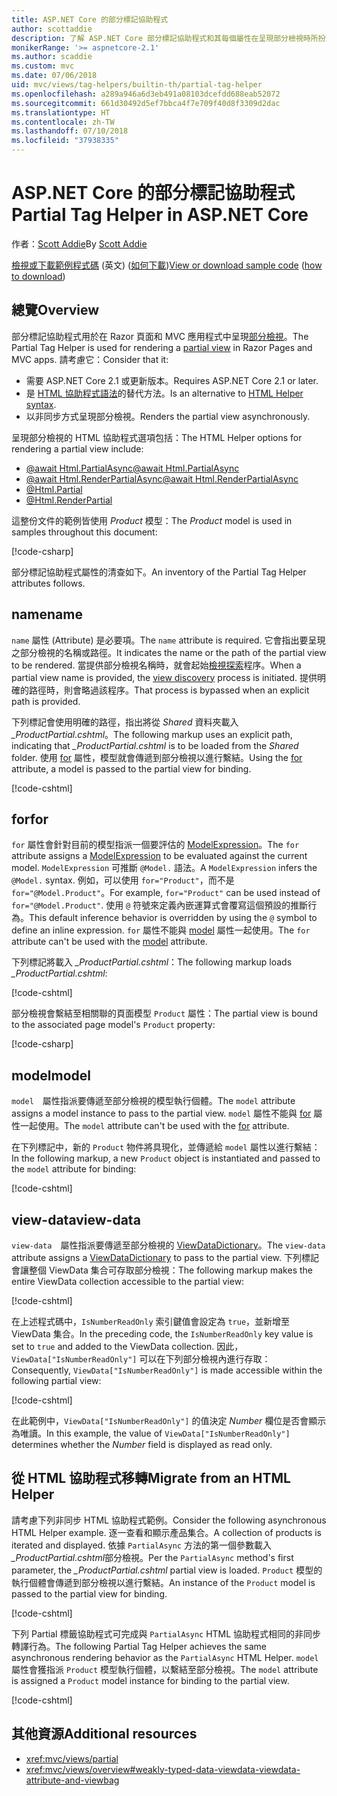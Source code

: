 ```yaml
---
title: ASP.NET Core 的部分標記協助程式
author: scottaddie
description: 了解 ASP.NET Core 部分標記協助程式和其每個屬性在呈現部分檢視時所扮演的角色。
monikerRange: '>= aspnetcore-2.1'
ms.author: scaddie
ms.custom: mvc
ms.date: 07/06/2018
uid: mvc/views/tag-helpers/builtin-th/partial-tag-helper
ms.openlocfilehash: a289a946a6d3eb491a08103dcefdd688eab52072
ms.sourcegitcommit: 661d30492d5ef7bbca4f7e709f40d8f3309d2dac
ms.translationtype: HT
ms.contentlocale: zh-TW
ms.lasthandoff: 07/10/2018
ms.locfileid: "37938335"
---
```

# <a name="partial-tag-helper-in-aspnet-core"></a><span data-ttu-id="54bee-103">ASP.NET Core 的部分標記協助程式</span><span class="sxs-lookup"><span data-stu-id="54bee-103">Partial Tag Helper in ASP.NET Core</span></span>

<span data-ttu-id="54bee-104">作者：[Scott Addie](https://github.com/scottaddie)</span><span class="sxs-lookup"><span data-stu-id="54bee-104">By [Scott Addie](https://github.com/scottaddie)</span></span>

<span data-ttu-id="54bee-105">[檢視或下載範例程式碼](https://github.com/aspnet/Docs/tree/master/aspnetcore/mvc/views/tag-helpers/built-in/samples) \(英文\) ([如何下載](xref:tutorials/index#how-to-download-a-sample))</span><span class="sxs-lookup"><span data-stu-id="54bee-105">[View or download sample code](https://github.com/aspnet/Docs/tree/master/aspnetcore/mvc/views/tag-helpers/built-in/samples) ([how to download](xref:tutorials/index#how-to-download-a-sample))</span></span>

## <a name="overview"></a><span data-ttu-id="54bee-106">總覽</span><span class="sxs-lookup"><span data-stu-id="54bee-106">Overview</span></span>

<span data-ttu-id="54bee-107">部分標記協助程式用於在 Razor 頁面和 MVC 應用程式中呈現[部分檢視](xref:mvc/views/partial)。</span><span class="sxs-lookup"><span data-stu-id="54bee-107">The Partial Tag Helper is used for rendering a [partial view](xref:mvc/views/partial) in Razor Pages and MVC apps.</span></span> <span data-ttu-id="54bee-108">請考慮它：</span><span class="sxs-lookup"><span data-stu-id="54bee-108">Consider that it:</span></span>

* <span data-ttu-id="54bee-109">需要 ASP.NET Core 2.1 或更新版本。</span><span class="sxs-lookup"><span data-stu-id="54bee-109">Requires ASP.NET Core 2.1 or later.</span></span>
* <span data-ttu-id="54bee-110">是 [HTML 協助程式語法](xref:mvc/views/partial#reference-a-partial-view)的替代方法。</span><span class="sxs-lookup"><span data-stu-id="54bee-110">Is an alternative to [HTML Helper syntax](xref:mvc/views/partial#reference-a-partial-view).</span></span>
* <span data-ttu-id="54bee-111">以非同步方式呈現部分檢視。</span><span class="sxs-lookup"><span data-stu-id="54bee-111">Renders the partial view asynchronously.</span></span>

<span data-ttu-id="54bee-112">呈現部分檢視的 HTML 協助程式選項包括：</span><span class="sxs-lookup"><span data-stu-id="54bee-112">The HTML Helper options for rendering a partial view include:</span></span>

* [<span data-ttu-id="54bee-113">@await Html.PartialAsync</span><span class="sxs-lookup"><span data-stu-id="54bee-113">@await Html.PartialAsync</span></span>](/dotnet/api/microsoft.aspnetcore.mvc.rendering.htmlhelperpartialextensions.partialasync)
* [<span data-ttu-id="54bee-114">@await Html.RenderPartialAsync</span><span class="sxs-lookup"><span data-stu-id="54bee-114">@await Html.RenderPartialAsync</span></span>](/dotnet/api/microsoft.aspnetcore.mvc.rendering.htmlhelperpartialextensions.renderpartialasync)
* [@Html.Partial](/dotnet/api/microsoft.aspnetcore.mvc.rendering.htmlhelperpartialextensions.partial)
* [@Html.RenderPartial](/dotnet/api/microsoft.aspnetcore.mvc.rendering.htmlhelperpartialextensions.renderpartial)

<span data-ttu-id="54bee-115">這整份文件的範例皆使用 *Product* 模型：</span><span class="sxs-lookup"><span data-stu-id="54bee-115">The *Product* model is used in samples throughout this document:</span></span>

[!code-csharp[](samples/TagHelpersBuiltIn/Models/Product.cs)]

<span data-ttu-id="54bee-116">部分標記協助程式屬性的清查如下。</span><span class="sxs-lookup"><span data-stu-id="54bee-116">An inventory of the Partial Tag Helper attributes follows.</span></span>

## <a name="name"></a><span data-ttu-id="54bee-117">name</span><span class="sxs-lookup"><span data-stu-id="54bee-117">name</span></span>

<span data-ttu-id="54bee-118">`name` 屬性 (Attribute) 是必要項。</span><span class="sxs-lookup"><span data-stu-id="54bee-118">The `name` attribute is required.</span></span> <span data-ttu-id="54bee-119">它會指出要呈現之部分檢視的名稱或路徑。</span><span class="sxs-lookup"><span data-stu-id="54bee-119">It indicates the name or the path of the partial view to be rendered.</span></span> <span data-ttu-id="54bee-120">當提供部分檢視名稱時，就會起始[檢視探索](xref:mvc/views/overview#view-discovery)程序。</span><span class="sxs-lookup"><span data-stu-id="54bee-120">When a partial view name is provided, the [view discovery](xref:mvc/views/overview#view-discovery) process is initiated.</span></span> <span data-ttu-id="54bee-121">提供明確的路徑時，則會略過該程序。</span><span class="sxs-lookup"><span data-stu-id="54bee-121">That process is bypassed when an explicit path is provided.</span></span>

<span data-ttu-id="54bee-122">下列標記會使用明確的路徑，指出將從 *Shared* 資料夾載入 *_ProductPartial.cshtml*。</span><span class="sxs-lookup"><span data-stu-id="54bee-122">The following markup uses an explicit path, indicating that *_ProductPartial.cshtml* is to be loaded from the *Shared* folder.</span></span> <span data-ttu-id="54bee-123">使用 [for](#for) 屬性，模型就會傳遞到部分檢視以進行繫結。</span><span class="sxs-lookup"><span data-stu-id="54bee-123">Using the [for](#for) attribute, a model is passed to the partial view for binding.</span></span>

[!code-cshtml[](samples/TagHelpersBuiltIn/Pages/Product.cshtml?name=snippet_Name)]

## <a name="for"></a><span data-ttu-id="54bee-124">for</span><span class="sxs-lookup"><span data-stu-id="54bee-124">for</span></span>

<span data-ttu-id="54bee-125">`for` 屬性會針對目前的模型指派一個要評估的 [ModelExpression](/dotnet/api/microsoft.aspnetcore.mvc.viewfeatures.modelexpression)。</span><span class="sxs-lookup"><span data-stu-id="54bee-125">The `for` attribute assigns a [ModelExpression](/dotnet/api/microsoft.aspnetcore.mvc.viewfeatures.modelexpression) to be evaluated against the current model.</span></span> <span data-ttu-id="54bee-126">`ModelExpression` 可推斷 `@Model.` 語法。</span><span class="sxs-lookup"><span data-stu-id="54bee-126">A `ModelExpression` infers the `@Model.` syntax.</span></span> <span data-ttu-id="54bee-127">例如，可以使用 `for="Product"`，而不是 `for="@Model.Product"`。</span><span class="sxs-lookup"><span data-stu-id="54bee-127">For example, `for="Product"` can be used instead of `for="@Model.Product"`.</span></span> <span data-ttu-id="54bee-128">使用 `@` 符號來定義內嵌運算式會覆寫這個預設的推斷行為。</span><span class="sxs-lookup"><span data-stu-id="54bee-128">This default inference behavior is overridden by using the `@` symbol to define an inline expression.</span></span> <span data-ttu-id="54bee-129">`for` 屬性不能與 [model](#model) 屬性一起使用。</span><span class="sxs-lookup"><span data-stu-id="54bee-129">The `for` attribute can't be used with the [model](#model) attribute.</span></span>

<span data-ttu-id="54bee-130">下列標記將載入 *_ProductPartial.cshtml*：</span><span class="sxs-lookup"><span data-stu-id="54bee-130">The following markup loads *_ProductPartial.cshtml*:</span></span>

[!code-cshtml[](samples/TagHelpersBuiltIn/Pages/Product.cshtml?name=snippet_For)]

<span data-ttu-id="54bee-131">部分檢視會繫結至相關聯的頁面模型 `Product` 屬性：</span><span class="sxs-lookup"><span data-stu-id="54bee-131">The partial view is bound to the associated page model's `Product` property:</span></span>

[!code-csharp[](samples/TagHelpersBuiltIn/Pages/Product.cshtml.cs?highlight=8)]

## <a name="model"></a><span data-ttu-id="54bee-132">model</span><span class="sxs-lookup"><span data-stu-id="54bee-132">model</span></span>

<span data-ttu-id="54bee-133">`model`　屬性指派要傳遞至部分檢視的模型執行個體。</span><span class="sxs-lookup"><span data-stu-id="54bee-133">The `model` attribute assigns a model instance to pass to the partial view.</span></span> <span data-ttu-id="54bee-134">`model` 屬性不能與 [for](#for) 屬性一起使用。</span><span class="sxs-lookup"><span data-stu-id="54bee-134">The `model` attribute can't be used with the [for](#for) attribute.</span></span>

<span data-ttu-id="54bee-135">在下列標記中，新的 `Product` 物件將具現化，並傳遞給 `model` 屬性以進行繫結：</span><span class="sxs-lookup"><span data-stu-id="54bee-135">In the following markup, a new `Product` object is instantiated and passed to the `model` attribute for binding:</span></span>

[!code-cshtml[](samples/TagHelpersBuiltIn/Pages/Product.cshtml?name=snippet_Model)]

## <a name="view-data"></a><span data-ttu-id="54bee-136">view-data</span><span class="sxs-lookup"><span data-stu-id="54bee-136">view-data</span></span>

<span data-ttu-id="54bee-137">`view-data`　屬性指派要傳遞至部分檢視的 [ViewDataDictionary](/dotnet/api/microsoft.aspnetcore.mvc.viewfeatures.viewdatadictionary)。</span><span class="sxs-lookup"><span data-stu-id="54bee-137">The `view-data` attribute assigns a [ViewDataDictionary](/dotnet/api/microsoft.aspnetcore.mvc.viewfeatures.viewdatadictionary) to pass to the partial view.</span></span> <span data-ttu-id="54bee-138">下列標記會讓整個 ViewData 集合可存取部分檢視：</span><span class="sxs-lookup"><span data-stu-id="54bee-138">The following markup makes the entire ViewData collection accessible to the partial view:</span></span>

[!code-cshtml[](samples/TagHelpersBuiltIn/Pages/Product.cshtml?name=snippet_ViewData&highlight=5-)]

<span data-ttu-id="54bee-139">在上述程式碼中，`IsNumberReadOnly` 索引鍵值會設定為 `true`，並新增至 ViewData 集合。</span><span class="sxs-lookup"><span data-stu-id="54bee-139">In the preceding code, the `IsNumberReadOnly` key value is set to `true` and added to the ViewData collection.</span></span> <span data-ttu-id="54bee-140">因此，`ViewData["IsNumberReadOnly"]` 可以在下列部分檢視內進行存取：</span><span class="sxs-lookup"><span data-stu-id="54bee-140">Consequently, `ViewData["IsNumberReadOnly"]` is made accessible within the following partial view:</span></span>

[!code-cshtml[](samples/TagHelpersBuiltIn/Pages/Shared/_ProductViewDataPartial.cshtml?highlight=5)]

<span data-ttu-id="54bee-141">在此範例中，`ViewData["IsNumberReadOnly"]` 的值決定 *Number* 欄位是否會顯示為唯讀。</span><span class="sxs-lookup"><span data-stu-id="54bee-141">In this example, the value of `ViewData["IsNumberReadOnly"]` determines whether the *Number* field is displayed as read only.</span></span>

## <a name="migrate-from-an-html-helper"></a><span data-ttu-id="54bee-142">從 HTML 協助程式移轉</span><span class="sxs-lookup"><span data-stu-id="54bee-142">Migrate from an HTML Helper</span></span>

<span data-ttu-id="54bee-143">請考慮下列非同步 HTML 協助程式範例。</span><span class="sxs-lookup"><span data-stu-id="54bee-143">Consider the following asynchronous HTML Helper example.</span></span> <span data-ttu-id="54bee-144">逐一查看和顯示產品集合。</span><span class="sxs-lookup"><span data-stu-id="54bee-144">A collection of products is iterated and displayed.</span></span> <span data-ttu-id="54bee-145">依據 `PartialAsync` 方法的第一個參數載入 *_ProductPartial.cshtml*部分檢視。</span><span class="sxs-lookup"><span data-stu-id="54bee-145">Per the `PartialAsync` method's first parameter, the *_ProductPartial.cshtml* partial view is loaded.</span></span> <span data-ttu-id="54bee-146">`Product` 模型的執行個體會傳遞到部分檢視以進行繫結。</span><span class="sxs-lookup"><span data-stu-id="54bee-146">An instance of the `Product` model is passed to the partial view for binding.</span></span>

[!code-cshtml[](samples/TagHelpersBuiltIn/Pages/Products.cshtml?name=snippet_HtmlHelper&highlight=3)]

<span data-ttu-id="54bee-147">下列 Partial 標籤協助程式可完成與 `PartialAsync` HTML 協助程式相同的非同步轉譯行為。</span><span class="sxs-lookup"><span data-stu-id="54bee-147">The following Partial Tag Helper achieves the same asynchronous rendering behavior as the `PartialAsync` HTML Helper.</span></span> <span data-ttu-id="54bee-148">`model` 屬性會獲指派 `Product` 模型執行個體，以繫結至部分檢視。</span><span class="sxs-lookup"><span data-stu-id="54bee-148">The `model` attribute is assigned a `Product` model instance for binding to the partial view.</span></span>

[!code-cshtml[](samples/TagHelpersBuiltIn/Pages/Products.cshtml?name=snippet_TagHelper&highlight=3)]

## <a name="additional-resources"></a><span data-ttu-id="54bee-149">其他資源</span><span class="sxs-lookup"><span data-stu-id="54bee-149">Additional resources</span></span>

* <xref:mvc/views/partial>
* <xref:mvc/views/overview#weakly-typed-data-viewdata-viewdata-attribute-and-viewbag>
